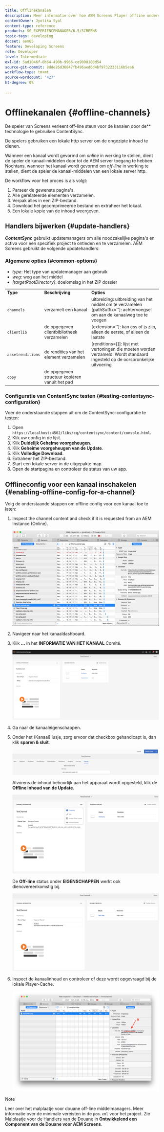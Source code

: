 ```yaml
---
title: Offlinekanalen
description: Meer informatie over hoe AEM Screens Player offline ondersteuning voor kanalen biedt met ContentSync-technologie.
contentOwner: Jyotika Syal
content-type: reference
products: SG_EXPERIENCEMANAGER/6.5/SCREENS
topic-tags: developing
docset: aem65
feature: Developing Screens
role: Developer
level: Intermediate
exl-id: 5ad1046f-8b64-490b-9966-ce9008180d54
source-git-commit: 8dde26d36847fb496aed6d4bf9732233116b5ea6
workflow-type: tm+mt
source-wordcount: '427'
ht-degree: 0%

---
```


# Offlinekanalen {#offline-channels}

De speler van Screens verleent off-line steun voor de kanalen door de **&#x200B;**&#x200B;** technologie te gebruiken ContentSync.

De spelers gebruiken een lokale http server om de ongezipte inhoud te dienen.

Wanneer een kanaal wordt gevormd om *online* in werking te stellen, dient de speler de kanaal-middelen door tot de AEM server toegang te hebben. Nochtans, wanneer het kanaal wordt gevormd om *off-line* in werking te stellen, dient de speler de kanaal-middelen van een lokale server http.

De workflow voor het proces is als volgt:

1. Parseer de gewenste pagina&#39;s.
1. Alle gerelateerde elementen verzamelen.
1. Verpak alles in een ZIP-bestand.
1. Download het gecomprimeerde bestand en extraheer het lokaal.
1. Een lokale kopie van de inhoud weergeven.

## Handlers bijwerken {#update-handlers}

***ContentSync*** gebruikt updatemanagers om alle noodzakelijke pagina&#39;s en activa voor een specifiek project te ontleden en te verzamelen. AEM Screens gebruikt de volgende updatehandlers:

### Algemene opties {#common-options}

* *type*: Het type van updatemanager aan gebruik
* *weg*: weg aan het middel
* *[targetRootDirectory]*: doelomslag in het ZIP dossier

<table>
 <tbody>
  <tr>
   <td><strong>Type</strong></td> 
   <td><strong>Beschrijving</strong></td> 
   <td><strong>Opties</strong></td> 
  </tr>
  <tr>
   <td><code>channels</code></td> 
   <td>verzamelt een kanaal</td> 
   <td>uitbreiding: uitbreiding van het middel om te verzamelen <br /> [pathSuffix='']: achtervoegsel om aan de kanaalweg toe te voegen <br /> </td> 
  </tr>
  <tr>
   <td><code>clientlib</code></td> 
   <td>de opgegeven clientbibliotheek verzamelen</td> 
   <td>[extension='']: kan css of js zijn, alleen de eerste, of alleen de laatste</td> 
  </tr>
  <tr>
   <td><code>assetrenditions</code></td> 
   <td>de rendities van het element verzamelen</td> 
   <td>[renditions=[]]: lijst met vertoningen die moeten worden verzameld. Wordt standaard ingesteld op de oorspronkelijke uitvoering</td> 
  </tr>
  <tr>
   <td><code>copy</code></td> 
   <td>de opgegeven structuur kopiëren vanuit het pad</td> 
   <td> </td> 
  </tr>
 </tbody>
</table>

### Configuratie van ContentSync testen {#testing-contentsync-configuration}

Voer de onderstaande stappen uit om de ContentSync-configuratie te testen:

1. Open `https://localhost:4502/libs/cq/contentsync/content/console.html`.
1. Klik uw config in de lijst.
1. Klik **Duidelijk Geheime voorgeheugen**.
1. Klik **Geheime voorgeheugen van de Update**.
1. Klik **Volledige Download**.
1. Extraheer het ZIP-bestand.
1. Start een lokale server in de uitgepakte map.
1. Open de startpagina en controleer de status van uw app.

## Offlineconfig voor een kanaal inschakelen {#enabling-offline-config-for-a-channel}

Volg de onderstaande stappen om offline config voor een kanaal toe te laten:

1. Inspect the channel content and check if it is requested from an AEM Instance (Online).

   ![ chlimage_1-24 ](assets/chlimage_1-24.png)

1. Navigeer naar het kanaaldashboard.
1. Klik **...** in het **INFORMATIE VAN HET KANAAL** Comité.

   ![ chlimage_1-25 ](assets/chlimage_1-25.png)

1. Ga naar de kanaaleigenschappen.
1. Onder het (Kanaal) lusje, zorg ervoor dat checkbox gehandicapt is, dan klik **sparen &amp; sluit**.

   ![ screen_shot_2017-12-19at122422pm ](assets/screen_shot_2017-12-19at122422pm.png)

   Alvorens de inhoud behoorlijk aan het apparaat wordt opgesteld, klik de **Offline Inhoud van de Update**.

   ![ screen_shot_2017-12-19at122637pm ](assets/screen_shot_2017-12-19at122637pm.png)

   De **Off-line** status onder **EIGENSCHAPPEN** werkt ook dienovereenkomstig bij.

   ![ screen_shot_2017-12-19at124735pm ](assets/screen_shot_2017-12-19at124735pm.png)

1. Inspect de kanaalinhoud en controleer of deze wordt opgevraagd bij de lokale Player-Cache.

   ![ chlimage_1-26 ](assets/chlimage_1-26.png)

>[!NOTE]
>
>Leer over het malplaatje voor douane off-line middelmanagers. Meer informatie over de minimale vereisten in de `pom.xml` voor het project. Zie [ Malplaatje voor de Handlers van de Douane ](/help/user-guide/developing-custom-component-tutorial-develop.md#custom-handlers) in **Ontwikkelend een Component van de Douane voor AEM Screens**.
